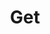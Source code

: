 ---
title: "Get"
linkTitle: "Get"
weight: 7
type: docs
description: >
    Printing the status of the Kubernetes resources
---